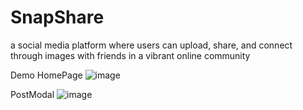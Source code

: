 # SnapShare
a social media platform where users can upload, share, and connect through images with friends in a vibrant online community

Demo
HomePage
![image](https://github.com/user-attachments/assets/fdfebe8a-b9c2-4394-89ef-f1822cc4cf1f)

PostModal
![image](https://github.com/user-attachments/assets/d11c14c0-fcde-4720-ba5d-af19cad8d5b2)

